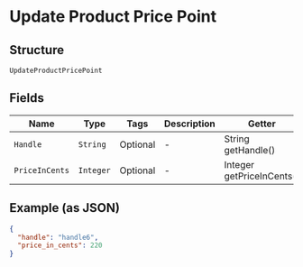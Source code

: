 
# Update Product Price Point

## Structure

`UpdateProductPricePoint`

## Fields

| Name | Type | Tags | Description | Getter | Setter |
|  --- | --- | --- | --- | --- | --- |
| `Handle` | `String` | Optional | - | String getHandle() | setHandle(String handle) |
| `PriceInCents` | `Integer` | Optional | - | Integer getPriceInCents() | setPriceInCents(Integer priceInCents) |

## Example (as JSON)

```json
{
  "handle": "handle6",
  "price_in_cents": 220
}
```

